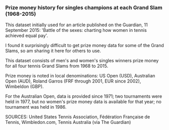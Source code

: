 ### Prize money history for singles champions at each Grand Slam (1968-2015)

This dataset initially used for an article published on the Guardian, 11 September 2015: 'Battle of the sexes: charting how women in tennis achieved equal pay'.

I found it surprisingly difficult to get prize money data for some of the Grand Slams, so am sharing it here for others to use.

This dataset consists of men's and women's singles winners prize money for all four tennis Grand Slams from 1968 to 2015. 

Prize money is noted in local denominations: US Open (USD), Australian Open (AUD), Roland Garros (FRF through 2001, EUR since 2002), Wimbeldon (GBP).

For the Australian Open, data is provided since 1971; two tournaments were held in 1977, but no women's prize money data is available for that year; no tournament was held in 1986.

SOURCES: United States Tennis Association, Fédération Française de Tennis, Wimbledon.com, Tennis Australia (via The Guardian)

